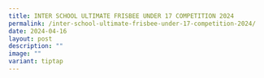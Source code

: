 ```yaml
---
title: INTER SCHOOL ULTIMATE FRISBEE UNDER 17 COMPETITION 2024
permalink: /inter-school-ultimate-frisbee-under-17-competition-2024/
date: 2024-04-16
layout: post
description: ""
image: ""
variant: tiptap
---
```

